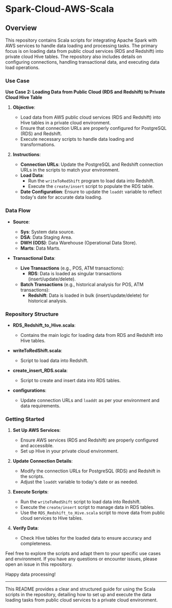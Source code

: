 # Spark-Cloud-AWS-Scala

## Overview

This repository contains Scala scripts for integrating Apache Spark with AWS services to handle data loading and processing tasks. The primary focus is on loading data from public cloud services (RDS and Redshift) into private cloud Hive tables. The repository also includes details on configuring connections, handling transactional data, and executing data load operations.

### Use Case

**Use Case 2: Loading Data from Public Cloud (RDS and Redshift) to Private Cloud Hive Table**

1. **Objective**:
   - Load data from AWS public cloud services (RDS and Redshift) into Hive tables in a private cloud environment.
   - Ensure that connection URLs are properly configured for PostgreSQL (RDS) and Redshift.
   - Execute necessary scripts to handle data loading and transformations.

2. **Instructions**:
   - **Connection URLs**: Update the PostgreSQL and Redshift connection URLs in the scripts to match your environment.
   - **Load Data**:
     - Run the `writeToRedShift` program to load data into Redshift.
     - Execute the `create/insert` script to populate the RDS table.
   - **Date Configuration**: Ensure to update the `loaddt` variable to reflect today's date for accurate data loading.

### Data Flow

- **Source**: 
  - **Sys**: System data source.
  - **DSA**: Data Staging Area.
  - **DWH (ODS)**: Data Warehouse (Operational Data Store).
  - **Marts**: Data Marts.

- **Transactional Data**:
  - **Live Transactions** (e.g., POS, ATM transactions):
    - **RDS**: Data is loaded as singular transactions (insert/update/delete).
  - **Batch Transactions** (e.g., historical analysis for POS, ATM transactions):
    - **Redshift**: Data is loaded in bulk (insert/update/delete) for historical analysis.

### Repository Structure

- **RDS_Redshift_to_Hive.scala**:
  - Contains the main logic for loading data from RDS and Redshift into Hive tables.

- **writeToRedShift.scala**:
  - Script to load data into Redshift.

- **create_insert_RDS.scala**:
  - Script to create and insert data into RDS tables.

- **configurations**:
  - Update connection URLs and `loaddt` as per your environment and data requirements.

### Getting Started

1. **Set Up AWS Services**:
   - Ensure AWS services (RDS and Redshift) are properly configured and accessible.
   - Set up Hive in your private cloud environment.

2. **Update Connection Details**:
   - Modify the connection URLs for PostgreSQL (RDS) and Redshift in the scripts.
   - Adjust the `loaddt` variable to today's date or as needed.

3. **Execute Scripts**:
   - Run the `writeToRedShift` script to load data into Redshift.
   - Execute the `create/insert` script to manage data in RDS tables.
   - Use the `RDS_Redshift_to_Hive.scala` script to move data from public cloud services to Hive tables.

4. **Verify Data**:
   - Check Hive tables for the loaded data to ensure accuracy and completeness.

Feel free to explore the scripts and adapt them to your specific use cases and environment. If you have any questions or encounter issues, please open an issue in this repository.

Happy data processing!

---

This README provides a clear and structured guide for using the Scala scripts in the repository, detailing how to set up and execute the data loading tasks from public cloud services to a private cloud environment.
